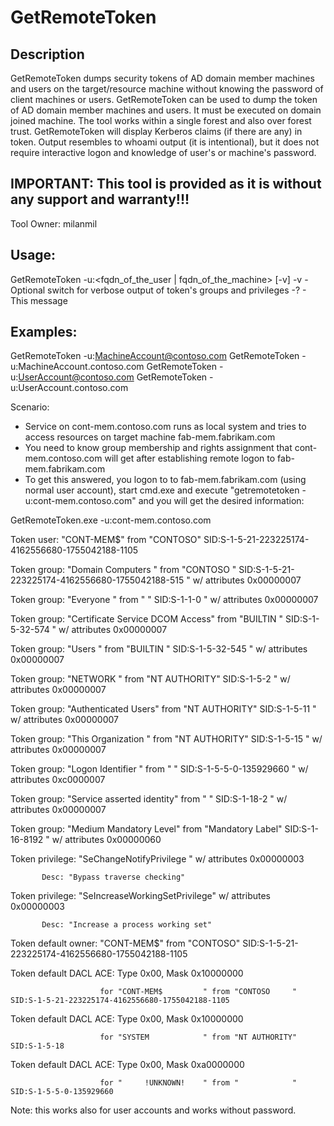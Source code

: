 # GetRemoteToken

## Description

GetRemoteToken dumps security tokens of AD domain member machines and users on the target/resource machine without knowing the password of client machines or users.
GetRemoteToken can be used to dump the token of AD domain member machines and users. It must be executed on domain joined machine.
The tool works within a single forest and also over forest trust.
GetRemoteToken will display Kerberos claims (if there are any) in token.
Output resembles to whoami output (it is intentional), but it does not require interactive logon and knowledge of user's or machine's password.


## IMPORTANT: This tool is provided as it is without any support and warranty!!!

Tool Owner: milanmil

## Usage:

 GetRemoteToken -u:<fqdn_of_the_user | fqdn_of_the_machine> [-v]
  -v            - Optional switch for verbose output of token's groups and privileges 
  -?            - This message

## Examples: 
  GetRemoteToken -u:MachineAccount@contoso.com
  GetRemoteToken -u:MachineAccount.contoso.com
  GetRemoteToken -u:UserAccount@contoso.com
  GetRemoteToken -u:UserAccount.contoso.com

Scenario:
- Service on cont-mem.contoso.com runs as local system and tries to access resources on target machine fab-mem.fabrikam.com
- You need to know group membership and rights assignment that cont-mem.contoso.com will get after establishing remote logon to fab-mem.fabrikam.com
- To get this answered, you logon to to fab-mem.fabrikam.com (using normal user account), start cmd.exe and execute "getremotetoken -u:cont-mem.contoso.com" and you will get the desired information: 

GetRemoteToken.exe -u:cont-mem.contoso.com

Token user: "CONT-MEM$" from "CONTOSO"   SID:S-1-5-21-223225174-4162556680-1755042188-1105

Token group: "Domain Computers  " from "CONTOSO     "   SID:S-1-5-21-223225174-4162556680-1755042188-515   " w/ attributes 0x00000007

Token group: "Everyone          " from "            "   SID:S-1-1-0   " w/ attributes 0x00000007

Token group: "Certificate Service DCOM Access" from "BUILTIN     "   SID:S-1-5-32-574   " w/ attributes 0x00000007

Token group: "Users             " from "BUILTIN     "   SID:S-1-5-32-545   " w/ attributes 0x00000007

Token group: "NETWORK           " from "NT AUTHORITY"   SID:S-1-5-2   " w/ attributes 0x00000007

Token group: "Authenticated Users" from "NT AUTHORITY"   SID:S-1-5-11   " w/ attributes 0x00000007

Token group: "This Organization " from "NT AUTHORITY"   SID:S-1-5-15   " w/ attributes 0x00000007

Token group: "Logon Identifier  " from "            "   SID:S-1-5-5-0-135929660   " w/ attributes 0xc0000007

Token group: "Service asserted identity" from "            "   SID:S-1-18-2   " w/ attributes 0x00000007

Token group: "Medium Mandatory Level" from "Mandatory Label"   SID:S-1-16-8192   " w/ attributes 0x00000060

Token privilege: "SeChangeNotifyPrivilege   " w/ attributes 0x00000003

           Desc: "Bypass traverse checking"

Token privilege: "SeIncreaseWorkingSetPrivilege" w/ attributes 0x00000003

           Desc: "Increase a process working set"

Token default owner: "CONT-MEM$" from "CONTOSO"   SID:S-1-5-21-223225174-4162556680-1755042188-1105

Token default DACL ACE: Type 0x00, Mask 0x10000000

                        for "CONT-MEM$         " from "CONTOSO     "   SID:S-1-5-21-223225174-4162556680-1755042188-1105

Token default DACL ACE: Type 0x00, Mask 0x10000000

                        for "SYSTEM            " from "NT AUTHORITY"   SID:S-1-5-18

Token default DACL ACE: Type 0x00, Mask 0xa0000000

                        for "     !UNKNOWN!    " from "            "   SID:S-1-5-5-0-135929660


Note: this works also for user accounts and works without password.

